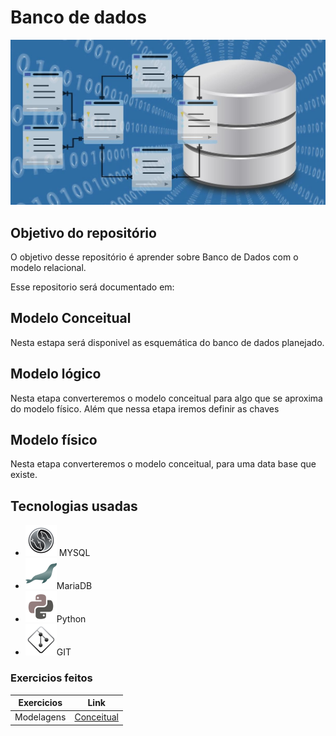 # Banco de dados

![img](img/bdd.jpg)

## Objetivo do repositório

O objetivo desse repositório é aprender sobre Banco de Dados com o modelo relacional.

Esse repositorio será documentado em:

## Modelo Conceitual

Nesta estapa será disponivel as esquemática do banco de dados planejado.

## Modelo lógico

Nesta etapa converteremos o modelo conceitual para algo que se aproxima do modelo físico. Além que nessa etapa iremos definir as chaves

## Modelo físico

Nesta etapa converteremos o modelo conceitual, para uma data base que existe.

## Tecnologias usadas

- ![img](img/icons/icons8-mysql-50.png) MYSQL
- ![img](img/icons/icons8-mariadb-50.png)MariaDB
- ![img](img/icons/icons8-python-50.png)Python
- ![img](img/icons/icons8-git-50.png)GIT

### Exercicios feitos

|Exercicios|Link|
|----------|----|
|Modelagens|[Conceitual](./modelagens/README.md)|
